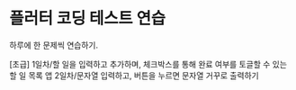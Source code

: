 # 플러터 코딩 테스트 연습

하루에 한 문제씩 연습하기.

[초급]
1일차/할 일을 입력하고 추가하며, 체크박스를 통해 완료 여부를 토글할 수 있는 할 일 목록 앱
2일차/문자열 입력하고, 버튼을 누르면 문자열 거꾸로 출력하기